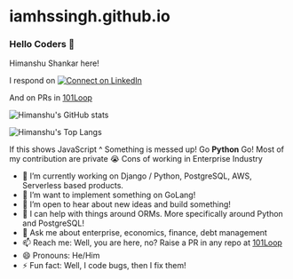 # iamhssingh.github.io

### Hello Coders 👋

Himanshu Shankar here!

I respond on [![Connect on LinkedIn](https://img.shields.io/badge/--linkedin?label=LinkedIn&logo=LinkedIn&style=social)](https://www.linkedin.com/in/iamhssingh/)

And on PRs in [101Loop](https://github.com/101Loop)

<!-- **iamhssingh/iamhssingh** is a ✨ _special_ ✨ repository because its `README.md` (this file) appears on your GitHub profile.

Here are some ideas to get you started: -->

![Himanshu's GitHub stats](https://github-readme-stats.vercel.app/api?username=iamhssingh&count_private=true&show_icons=true&theme=tokyonight)

![Himanshu's Top Langs](https://github-readme-stats.vercel.app/api/top-langs/?username=iamhssingh&theme=tokyonight)


If this shows JavaScript ^ Something is messed up! Go **Python** Go!
Most of my contribution are private 😭 Cons of working in Enterprise Industry


- 🔭 I’m currently working on Django / Python, PostgreSQL, AWS, Serverless based products.
- 🌱 I’m want to implement something on GoLang!
- 👯 I’m open to hear about new ideas and build something!
- 🤔 I can help with things around ORMs. More specifically around Python and PostgreSQL!
- 💬 Ask me about enterprise, economics, finance, debt management
- 📫 Reach me: Well, you are here, no? Raise a PR in any repo at [101Loop](https://github.com/101Loop)
- 😄 Pronouns: He/Him
- ⚡ Fun fact: Well, I code bugs, then I fix them!
